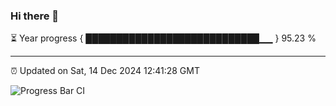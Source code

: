 ### Hi there 👋

⏳ Year progress { ████████████████████████████▁▁ } 95.23 %

---

⏰ Updated on Sat, 14 Dec 2024 12:41:28 GMT

![Progress Bar CI](https://github.com/ZhaoGui/ZhaoGui/workflows/Progress%20Bar%20CI/badge.svg)
